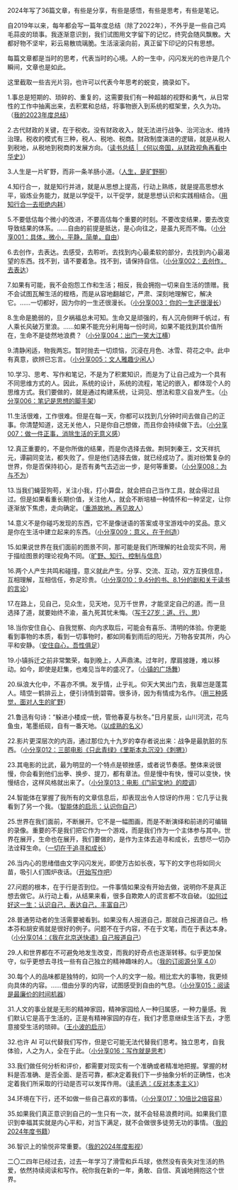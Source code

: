 2024年写了36篇文章，有些是分享，有些是感悟，有些是思考，有些是笔记。

自2019年以来，每年都会写一篇年度总结（除了2022年），不外乎是一些自己鸡毛蒜皮的琐事。我逐渐意识到，我们试图用文字留下的记忆，终究会随风飘散。大都好物不坚牢，彩云易散琉璃脆。生活滚滚向前，真正留下印记的只有思想。

每篇文章都是当时的思考，代表当时的心境。人的一生中，闪闪发光的也许是几个瞬间，文章也是如此。

这里截取一些吉光片羽，也许可以代表今年思考的蜕变，摘录如下。

1.事总是短期的、琐碎的、重复的，这需要我们有一种超越的视野和勇气，从日常性的工作中抽离出来，去积累和总结，将事物嵌入到系统的框架里，久久为功。（[我的2023年度总结](https://link.zhihu.com/?target=https%3A//mp.weixin.qq.com/s%3F__biz%3DMzIzNTU2OTgyOA%3D%3D%26mid%3D2247485279%26idx%3D1%26sn%3Df177f8cca31f3c63a947f9f6ba607151%26scene%3D21%23wechat_redirect)）

2.古代财政的关键，在于税收。没有财政收入，就无法进行战争、治河治水、维持治理。税收的模式有三种，税人、税地、税商。财政制度演进的逻辑，就是从税人到税地，从税地到税商的发展方向。（[读书总结 | 《何以帝国，从财政视角再看中华史》](https://link.zhihu.com/?target=https%3A//mp.weixin.qq.com/s%3F__biz%3DMzIzNTU2OTgyOA%3D%3D%26mid%3D2247485284%26idx%3D1%26sn%3Dd7a710c01b9b109c73f6814f38c1dd89%26scene%3D21%23wechat_redirect)）

3.人生是一片旷野，而非一条羊肠小道。（[人生，是旷野啊](https://link.zhihu.com/?target=https%3A//mp.weixin.qq.com/s%3F__biz%3DMzIzNTU2OTgyOA%3D%3D%26mid%3D2247485293%26idx%3D1%26sn%3Da618d3a895cafd7d31419d61b13b6f14%26scene%3D21%23wechat_redirect)）

4.知行合一，就是知行并进，就是从思想上提高，行动上熟练，就是提高思想水平，锻炼业务能力，就是以学促干，以干促学，就是思想认识和实践相结合。（[用知行合一去拒绝内耗](https://link.zhihu.com/?target=https%3A//mp.weixin.qq.com/s%3F__biz%3DMzIzNTU2OTgyOA%3D%3D%26mid%3D2247485300%26idx%3D1%26sn%3Dff8f7d03874d885a9db6189085ceff19%26scene%3D21%23wechat_redirect)）

5.不要低估每个微小的改进，不要高估每个重要的时刻。不要改变结果，要去改变导致结果的体系。……自由的前提是抵达，是心向往之，是虽九死而不悔。（[小分享001：具体，微小，平静，简单，自由](https://link.zhihu.com/?target=https%3A//mp.weixin.qq.com/s%3F__biz%3DMzIzNTU2OTgyOA%3D%3D%26mid%3D2247485308%26idx%3D1%26sn%3D659aff6b2b1720042be087aa05d676f9%26scene%3D21%23wechat_redirect)）

6.去创作，去表达。去感受，去聆听。去找到内心最柔软的部分，去找到内心最渴望的东西。找不到，请不要着急。找不到，请保持自信。（[小分享002：去创作，去表达](https://link.zhihu.com/?target=https%3A//mp.weixin.qq.com/s%3F__biz%3DMzIzNTU2OTgyOA%3D%3D%26mid%3D2247485318%26idx%3D1%26sn%3D4e868ba3cace2a91871faa79dc8fa522%26scene%3D21%23wechat_redirect)）

7.如果有可能，我不会抱怨工作和生活；相反，我会拥抱一切来自生活的馈赠。我不会试图瓦解生活的桎梏，而是从容地翻越它，严肃、深刻地理解它，解决它。……一切都好，因为你的一生还很漫长。（[小分享003：你的一生还很漫长](https://link.zhihu.com/?target=https%3A//mp.weixin.qq.com/s%3F__biz%3DMzIzNTU2OTgyOA%3D%3D%26mid%3D2247485325%26idx%3D1%26sn%3D290e136d045a00ad28c14f935a40df56%26scene%3D21%23wechat_redirect)）

8.生命是脆弱的，旦夕祸福总未可知。生命又是顽强的，有人沉舟侧畔千帆过，有人乘长风破万里浪。……如果不能充分利用每一份时间，如果不能找到其价值所在，生命不是徒然地浪费？（[小分享004：出门一笑大江横](https://link.zhihu.com/?target=https%3A//mp.weixin.qq.com/s%3F__biz%3DMzIzNTU2OTgyOA%3D%3D%26mid%3D2247485333%26idx%3D1%26sn%3Dbb19a05da12a5e161d27ef6adc1633d6%26scene%3D21%23wechat_redirect)）

9.清静闲适，物我两忘。暂时抛去一切烦恼，沉浸在月色、冰雪、荷花之中。此中有真意，欲辨已忘言。（[小分享005：文人雅趣少闲人](https://link.zhihu.com/?target=https%3A//mp.weixin.qq.com/s%3F__biz%3DMzIzNTU2OTgyOA%3D%3D%26mid%3D2247485340%26idx%3D1%26sn%3D7df8fa3e349eb76a019accf1b8c17c3c%26scene%3D21%23wechat_redirect)）

10.学习、思考、写作和笔记，不是为了积累知识，而是为了让自己成为一个具有不同思维方式的人。因此，系统的设计，系统的流程，笔记的嵌入，都体现个人的思维方式。我们要做的，就是通过构建系统，让洞见、想法和意义自发产生。（[小分享006：笔记是思想的脚手架](https://link.zhihu.com/?target=https%3A//mp.weixin.qq.com/s%3F__biz%3DMzIzNTU2OTgyOA%3D%3D%26mid%3D2247485342%26idx%3D1%26sn%3D813b6d858aabb8efc1ebed40161bcb88%26scene%3D21%23wechat_redirect)）

11.生活很难，工作很难。但是在每一天，你都可以找到几分钟时间去做自己的正事。你清楚知道，这无关他人，只是你自己想做，而且你会持续做下去。（[小分享007：做一件正事，消除生活的无意义感](https://link.zhihu.com/?target=https%3A//mp.weixin.qq.com/s%3F__biz%3DMzIzNTU2OTgyOA%3D%3D%26mid%3D2247485347%26idx%3D1%26sn%3D38c39ca9ce8124e09ccad772bfabc882%26scene%3D21%23wechat_redirect)）

12.真正重要的，不是你所做的结果，而是你选择去做。荆轲刺秦王，文天祥抗元，谭嗣同变法，都失败了。但是他们选择去做，就已经成功了。面对纷繁复杂的世界，你是否保持初心，是否有勇气去迈出一步，是何等重要。（[小分享008：为与不为](https://link.zhihu.com/?target=https%3A//mp.weixin.qq.com/s%3F__biz%3DMzIzNTU2OTgyOA%3D%3D%26mid%3D2247485353%26idx%3D1%26sn%3D0014813e9fa00159f8d6c092b90b489d%26scene%3D21%23wechat_redirect)）

13.当我们蝇营狗苟，关注小我，打小算盘，就会把自己当作工具，就会得过且过。但是如果看重长期价值，关注他人，就会不断培植一种情怀和一种坚定，让你逐渐放下焦虑，走向确定。（[重游故地，再见故人](https://link.zhihu.com/?target=https%3A//mp.weixin.qq.com/s%3F__biz%3DMzIzNTU2OTgyOA%3D%3D%26mid%3D2247485362%26idx%3D1%26sn%3Deb5f22487b1d08cb7b2c7891854730c4%26scene%3D21%23wechat_redirect)）

14.意义不是你碰巧发现的东西，它不是像谜语的答案或寻宝游戏中的奖品。意义是你在生活中建立起来的东西。（[小分享009：意义，在于创造](https://link.zhihu.com/?target=https%3A//mp.weixin.qq.com/s%3F__biz%3DMzIzNTU2OTgyOA%3D%3D%26mid%3D2247485367%26idx%3D1%26sn%3Dc855a77cc21add042758732b747fe63a%26scene%3D21%23wechat_redirect)）

15.如果说世界在我们面前的图景不同，那可能是我们所理解的社会现实不同，用于描绘图景的理论视角不同。（[旷野、知行、控制与信息](https://link.zhihu.com/?target=https%3A//mp.weixin.qq.com/s%3F__biz%3DMzIzNTU2OTgyOA%3D%3D%26mid%3D2247485374%26idx%3D1%26sn%3Ddd0c794fc19be652bc6ef48db8e6d170%26scene%3D21%23wechat_redirect)）

16.两个人产生共鸣和碰撞，意义就此产生。分享、交流、互动，双方互换信息，互相理解，互相信任，弥足珍贵。（[小分享010：9.4分的书、8.1分的剧和关于读书的言论](https://link.zhihu.com/?target=https%3A//mp.weixin.qq.com/s%3F__biz%3DMzIzNTU2OTgyOA%3D%3D%26mid%3D2247485391%26idx%3D1%26sn%3Da8de41eb5771c33f60b323f0ce9bd99e%26scene%3D21%23wechat_redirect)）

17.在路上，见自己，见众生，见天地，见万千世界，才能坚定自己的道。而一旦选择了道，就要始终不渝，虽九死其忧未悔。（[写于27岁：道、行、思](https://link.zhihu.com/?target=https%3A//mp.weixin.qq.com/s%3F__biz%3DMzIzNTU2OTgyOA%3D%3D%26mid%3D2247485400%26idx%3D1%26sn%3Dd0b4c95c4fd5bdfd38b6e1dcc89696e7%26scene%3D21%23wechat_redirect)）

18.当你安住自心、自我觉察、向内求取后，可能会有喜乐、清明的体验。你更能看到事物的本质，看到一切事物时，都如同看到雨后的阳光，万物各安其所，内心平和安静。（[安住自心，吾性俱足](https://link.zhihu.com/?target=https%3A//mp.weixin.qq.com/s%3F__biz%3DMzIzNTU2OTgyOA%3D%3D%26mid%3D2247485403%26idx%3D1%26sn%3Dad9c6dd8988550763d853f9dd953a0be%26scene%3D21%23wechat_redirect)）

19.小镇拆迁之前非常繁荣，每到晚上，人声鼎沸。过年时，摩肩接踵，难以移动。如今，即使是赶集，也难见当年的盛况了。（[小镇的广场舞](https://link.zhihu.com/?target=https%3A//mp.weixin.qq.com/s%3F__biz%3DMzIzNTU2OTgyOA%3D%3D%26mid%3D2247485411%26idx%3D1%26sn%3D65916358005b32d22b3e030382513f90%26scene%3D21%23wechat_redirect)）

20.纵浪大化中，不喜亦不惧。发乎情，止乎礼。仰天大笑出门去，我辈岂是蓬蒿人。晴空一鹤排云上，便引诗情到碧霄。很多诗，因为有情成为名作。（[用三种感觉，面对人生的旷野](https://link.zhihu.com/?target=https%3A//mp.weixin.qq.com/s%3F__biz%3DMzIzNTU2OTgyOA%3D%3D%26mid%3D2247485422%26idx%3D1%26sn%3D1bf721df0e0aa321ed81094e0c2d4c60%26scene%3D21%23wechat_redirect)）

21.鲁迅有句诗：“躲进小楼成一统，管他春夏与秋冬。”日月星辰，山川河流，花鸟鱼虫，笔墨纸砚，自有一番天地。（[以成熟的名义](https://link.zhihu.com/?target=https%3A//mp.weixin.qq.com/s%3F__biz%3DMzIzNTU2OTgyOA%3D%3D%26mid%3D2247485466%26idx%3D1%26sn%3D6e52dd7a2f91f3d6aba22597b0951b74%26scene%3D21%23wechat_redirect)）

22.影片更深层次的内涵，通过那位九十九岁的幸存者说出来：战争是最肮脏的东西。（[小分享012：三部电影《只此青绿》《里斯本丸沉没》《刺猬》](https://link.zhihu.com/?target=https%3A//mp.weixin.qq.com/s%3F__biz%3DMzIzNTU2OTgyOA%3D%3D%26mid%3D2247485485%26idx%3D1%26sn%3D24c55fb9bd08650b3989dca66eedfeb2%26scene%3D21%23wechat_redirect)）

23.其电影的比武，最为明显的一个特点是顿挫感，或者说节奏感。整体来说很慢，你会看到他们出拳、换步、提刀，都有章法。但是慢中有快，慢可以变快，快慢结合，这样风格就出来了。（[小分享013：电影《门前宝地》的腔调](https://link.zhihu.com/?target=https%3A//mp.weixin.qq.com/s%3F__biz%3DMzIzNTU2OTgyOA%3D%3D%26mid%3D2247485496%26idx%3D1%26sn%3D0502db74faf53efe636be2e8fd5c3964%26scene%3D21%23wechat_redirect)）

24.智能体在掌握了我所有的文章信息后，却表现出令人惊讶的作用：它几乎让我看到了另一个我。（[智能体的启示：认识你自己](https://link.zhihu.com/?target=https%3A//mp.weixin.qq.com/s%3F__biz%3DMzIzNTU2OTgyOA%3D%3D%26mid%3D2247485529%26idx%3D1%26sn%3D44de2e088e3cfc95597a5b82bd74b7db%26scene%3D21%23wechat_redirect)）

25.世界在我们面前，不断展开。它不是一幅图画，而是不断演绎和前进的可编辑的录像。重要的不是我们把它作为一个游戏，而是我们作为一个主体参与其中。世界在展开，生命也在展开，我们要做的，是作为主体去追寻和成长，去想尽一切办法诠释生命。（[一切在于追寻和成长](https://link.zhihu.com/?target=https%3A//mp.weixin.qq.com/s%3F__biz%3DMzIzNTU2OTgyOA%3D%3D%26mid%3D2247485539%26idx%3D1%26sn%3D8d4838deab59fec434b2b7d5a6acfaff%26scene%3D21%23wechat_redirect)）

26.当内心的思绪借由文字闪闪发光，即使万古如长夜，写下的文字也将如同火苗，吸引人们围炉夜话。（[开始写作吧](https://link.zhihu.com/?target=https%3A//mp.weixin.qq.com/s%3F__biz%3DMzIzNTU2OTgyOA%3D%3D%26mid%3D2247485547%26idx%3D1%26sn%3D60d0f0ed01b800e5b6b2d8460e08dda9%26scene%3D21%23wechat_redirect)）

27.问题的根本，在于行是否到位。一件事情如果没有开始去做，说明你不是真正想去做它。从行动上看，从结果来看，很多自欺欺人的谎言都不攻自破。（[如何过好这一生：认识自己，表达自己，丰富自己](https://link.zhihu.com/?target=https%3A//mp.weixin.qq.com/s%3F__biz%3DMzIzNTU2OTgyOA%3D%3D%26mid%3D2247485553%26idx%3D1%26sn%3D82692fca9bd41212a7d89aaa9f8bb00b%26scene%3D21%23wechat_redirect)）

28.普通劳动者的生活需要被看到。如果没有人报道自己，那就自己报道自己。杨本芬和胡安焉就是很好的例子。问题不在于内容，不在于文笔，而在于表达本身。（[小分享014：《我在北京送快递》自己报道自己](https://link.zhihu.com/?target=https%3A//mp.weixin.qq.com/s%3F__biz%3DMzIzNTU2OTgyOA%3D%3D%26mid%3D2247485559%26idx%3D1%26sn%3Df36fdd8f55005cd1158d3c5d30e55b79%26scene%3D21%23wechat_redirect)）

29.人和世界都在不可避免地发生改变，而我的好奇点也逐渐转移。似乎更加保守，似乎更想去寻找一些有自己独立的精神趣味的人。（[我的订阅源分享 4.0](https://link.zhihu.com/?target=https%3A//mp.weixin.qq.com/s%3F__biz%3DMzIzNTU2OTgyOA%3D%3D%26mid%3D2247485569%26idx%3D1%26sn%3Dab790a0c944164ac44a1368bc6afa69c%26scene%3D21%23wechat_redirect)）

30.每个人的品味都是独特的，如同一个人的文字一般。相比宏大的事物，我更倾向具体的内容。……借由分享的内容，试图感受到自由的气息。（[小分享015：阅读是最廉价的时间机器](https://link.zhihu.com/?target=https%3A//mp.weixin.qq.com/s%3F__biz%3DMzIzNTU2OTgyOA%3D%3D%26mid%3D2247485575%26idx%3D1%26sn%3D771b4b00eb486c96acf3ff2851c97232%26scene%3D21%23wechat_redirect)）

31.人文的事业就是无形的精神家园，精神家园给人一种归属感，一种力量感。我们默认它是高于生活的，正是有精神家园的存在，我们才愿意继续生活下去，才愿意接受生活的琐碎。（[王小波的启示](https://link.zhihu.com/?target=https%3A//mp.weixin.qq.com/s%3F__biz%3DMzIzNTU2OTgyOA%3D%3D%26mid%3D2247485583%26idx%3D1%26sn%3Debf5b83451d38cfa7fb5b3befbc2a4ab%26scene%3D21%23wechat_redirect)）

32.也许 AI 可以代替我们写作，但是它可能无法代替我们思考。独立思考，自我体验，人之为人，全在于此。（[小分享016：写作就是思考](https://link.zhihu.com/?target=https%3A//mp.weixin.qq.com/s%3F__biz%3DMzIzNTU2OTgyOA%3D%3D%26mid%3D2247485590%26idx%3D1%26sn%3D4160a3e0cc63fb236f6156d3647a48f9%26scene%3D21%23wechat_redirect)）

33.我们做任何分析和评价，都需要对现实有一个准确或者精准地把握。掌握的材料是否准确、是否全面、是否可靠，都决定着我们下一步抽象分析的正确性，也决定着我们所采取的行动是否可以发挥作用。（[读毛选：《反对本本主义》](https://link.zhihu.com/?target=https%3A//mp.weixin.qq.com/s%3F__biz%3DMzIzNTU2OTgyOA%3D%3D%26mid%3D2247485597%26idx%3D1%26sn%3D60edcc89e99926b69cf6625be7a08cdc%26scene%3D21%23wechat_redirect)）

34.环境在下行，还不如做一些自己喜欢的事情。（[小分享017：10倍比2倍容易](https://link.zhihu.com/?target=https%3A//mp.weixin.qq.com/s%3F__biz%3DMzIzNTU2OTgyOA%3D%3D%26mid%3D2247485603%26idx%3D1%26sn%3D08f5f8ce7c702daa7ceabf241e3018bd%26scene%3D21%23wechat_redirect)）

35.如果我们真正意识到自己的一生只有一次，就不会轻易浪费时间。如果我们意识到幸福其实就是内心平和，对当下满足，就不会做很多徒劳无功的事情。（[我的2024年度书籍](https://link.zhihu.com/?target=https%3A//mp.weixin.qq.com/s%3F__biz%3DMzIzNTU2OTgyOA%3D%3D%26mid%3D2247485612%26idx%3D1%26sn%3Dd6d400de8605806c93117c816c15b9bb%26scene%3D21%23wechat_redirect)）

36.智识上的愉悦非常重要。（[我的2024年度影视](https://link.zhihu.com/?target=https%3A//mp.weixin.qq.com/s%3F__biz%3DMzIzNTU2OTgyOA%3D%3D%26mid%3D2247485630%26idx%3D1%26sn%3Da33a5391844caa4eb662a00c1b49064e%26scene%3D21%23wechat_redirect)）

二〇二四年已经过去，过去一年学习了滑雪和乒乓球，依然没有丧失对生活的热爱，依然持续阅读和写作。祝你我在新的一年，勇敢、自信、真诚地拥抱这个世界。